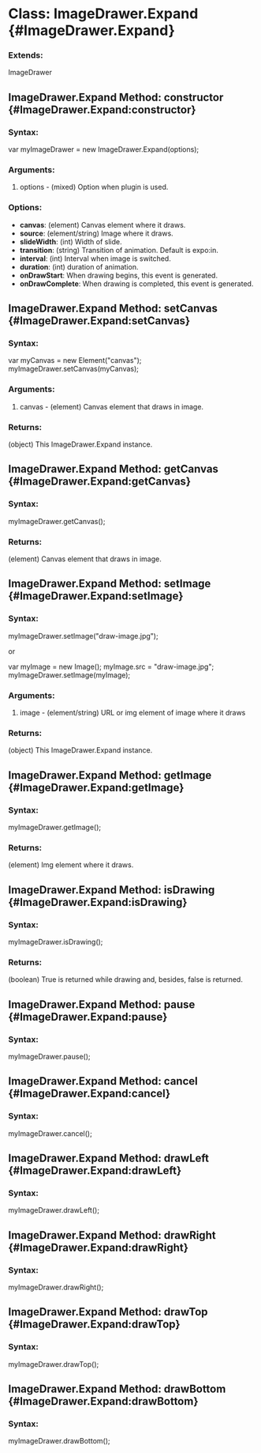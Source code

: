 Class: ImageDrawer.Expand {#ImageDrawer.Expand}
===============================================

### Extends:
ImageDrawer

## ImageDrawer.Expand Method: constructor {#ImageDrawer.Expand:constructor}

### Syntax:
var myImageDrawer = new ImageDrawer.Expand(options);

### Arguments:
1. options - (mixed)  Option when plugin is used.

### Options:
* **canvas**: (element) Canvas element where it draws.
* **source**: (element/string) Image where it draws.
* **slideWidth**: (int) Width of slide.
* **transition**: (string) Transition of animation. Default is expo:in.
* **interval**: (int) Interval when image is switched.
* **duration**: (int) duration of animation.
* **onDrawStart**: When drawing begins, this event is generated.
* **onDrawComplete**: When drawing is completed, this event is generated.


## ImageDrawer.Expand Method: setCanvas {#ImageDrawer.Expand:setCanvas}

### Syntax:
var myCanvas = new Element("canvas");
myImageDrawer.setCanvas(myCanvas);

### Arguments:
1. canvas - (element) Canvas element that draws in image.

### Returns:
(object) This ImageDrawer.Expand instance.



## ImageDrawer.Expand Method: getCanvas {#ImageDrawer.Expand:getCanvas}

### Syntax:
myImageDrawer.getCanvas();

### Returns:
(element) Canvas element that draws in image.



## ImageDrawer.Expand Method: setImage {#ImageDrawer.Expand:setImage}

### Syntax:
myImageDrawer.setImage("draw-image.jpg");

or

var myImage = new Image();
myImage.src = "draw-image.jpg";
myImageDrawer.setImage(myImage);



### Arguments:
1. image - (element/string)  URL or img element of image where it draws

### Returns:
(object) This ImageDrawer.Expand instance.



## ImageDrawer.Expand Method: getImage {#ImageDrawer.Expand:getImage}

### Syntax:
myImageDrawer.getImage();

### Returns:
(element) Img element where it draws.



## ImageDrawer.Expand Method: isDrawing {#ImageDrawer.Expand:isDrawing}

### Syntax:
myImageDrawer.isDrawing();

### Returns:
(boolean) True is returned while drawing and, besides, false is returned.



## ImageDrawer.Expand Method: pause {#ImageDrawer.Expand:pause}

### Syntax:
myImageDrawer.pause();



## ImageDrawer.Expand Method: cancel {#ImageDrawer.Expand:cancel}

### Syntax:
myImageDrawer.cancel();



## ImageDrawer.Expand Method: drawLeft {#ImageDrawer.Expand:drawLeft}

### Syntax:
myImageDrawer.drawLeft();



## ImageDrawer.Expand Method: drawRight {#ImageDrawer.Expand:drawRight}

### Syntax:
myImageDrawer.drawRight();



## ImageDrawer.Expand Method: drawTop {#ImageDrawer.Expand:drawTop}

### Syntax:
myImageDrawer.drawTop();



## ImageDrawer.Expand Method: drawBottom {#ImageDrawer.Expand:drawBottom}

### Syntax:
myImageDrawer.drawBottom();